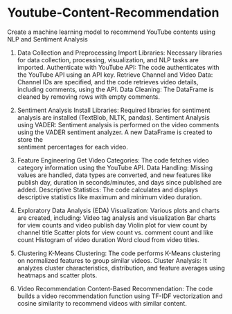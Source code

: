 # Youtube-Content-Recommendation
Create a machine learning model to recommend YouTube contents using NLP and Sentiment Analysis
1. Data Collection and Preprocessing
    Import Libraries: Necessary libraries for data collection, processing, visualization, and NLP tasks are imported.
    Authenticate with YouTube API: The code authenticates with the YouTube API using an API key.
    Retrieve Channel and Video Data: Channel IDs are specified, and the code retrieves video details, including comments, using the API.
    Data Cleaning: The DataFrame is cleaned by removing rows with empty comments.
  
2. Sentiment Analysis
    Install Libraries: Required libraries for sentiment analysis are installed (TextBlob, NLTK, pandas).
    Sentiment Analysis using VADER: Sentiment analysis is performed on the video comments using the VADER sentiment analyzer. A new DataFrame is created to store the     
sentiment percentages for each video.

3. Feature Engineering
    Get Video Categories: The code fetches video category information using the YouTube API.
    Data Handling: Missing values are handled, data types are converted, and new features like publish day, duration in seconds/minutes, and days since published are added.
    Descriptive Statistics: The code calculates and displays descriptive statistics like maximum and minimum video duration.

4. Exploratory Data Analysis (EDA)
    Visualization: Various plots and charts are created, including:
    Video tag analysis and visualization
    Bar charts for view counts and video publish day
    Violin plot for view count by channel title
    Scatter plots for view count vs. comment count and like count
    Histogram of video duration
    Word cloud from video titles.

5. Clustering
    K-Means Clustering: The code performs K-Means clustering on normalized features to group similar videos.
    Cluster Analysis: It analyzes cluster characteristics, distribution, and feature averages using heatmaps and scatter plots.

6. Video Recommendation
    Content-Based Recommendation: The code builds a video recommendation function using TF-IDF vectorization and cosine similarity to recommend videos with similar content.
